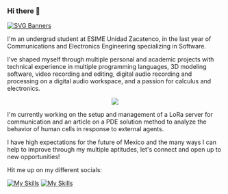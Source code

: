 ### Hi there 👋

[![SVG Banners](https://svg-banners.vercel.app/api?type=typeWriter&text1=Ramón%20E.%20Hernández%20📓&width=800&height=150)](https://github.com/Akshay090/svg-banners)

I'm an undergrad student at ESIME Unidad Zacatenco, in the last year of Communications and Electronics Engineering specializing in Software.

I've shaped myself through multiple personal and academic projects with technical experience in multiple programming languages, 3D modeling software, video recording and editing, digital audio recording and processing on a digital audio workspace, and a passion for calculus and electronics.

<p align="center">
  <a href="https://skillicons.dev">
    <img src="https://skillicons.dev/icons?i=ableton,arduino,matlab" />
  </a>
</p>

I'm currently working on the setup and management of a LoRa server for communication and an article on a PDE solution method to analyze the behavior of human cells in response to external agents.

I have high expectations for the future of Mexico and the many ways I can help to improve through my multiple aptitudes, let's connect and open up to new opportunities!

Hit me up on my different socials:

[![My Skills](https://skillicons.dev/icons?i=linkedin)](https://www.linkedin.com/in/ram%C3%B3n-everardo-hern%C3%A1ndez-hern%C3%A1ndez-722701206/) [![My Skills](https://skillicons.dev/icons?i=linkedin)](https://www.instagram.com/ramon_eve/)


